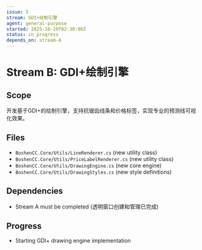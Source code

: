 ```yaml
---
issue: 5
stream: GDI+绘制引擎
agent: general-purpose
started: 2025-10-29T02:30:00Z
status: in_progress
depends_on: stream-A
---
```


# Stream B: GDI+绘制引擎

## Scope
开发基于GDI+的绘制引擎，支持抗锯齿线条和价格标签，实现专业的预测线可视化效果。

## Files
- `BoshenCC.Core/Utils/LineRenderer.cs` (new utility class)
- `BoshenCC.Core/Utils/PriceLabelRenderer.cs` (new utility class)
- `BoshenCC.Core/Utils/DrawingEngine.cs` (new core engine)
- `BoshenCC.Core/Utils/DrawingStyles.cs` (new style definitions)

## Dependencies
- Stream A must be completed (透明窗口创建和管理已完成)

## Progress
- Starting GDI+ drawing engine implementation